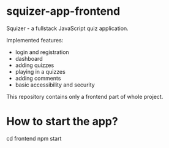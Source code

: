 # squizer-app-frontend

Squizer - a fullstack JavaScript quiz application.

Implemented features:
- login and registration
- dashboard
- adding quizzes
- playing in a quizzes
- adding comments
- basic accessibility and security

This repository contains only a frontend part of whole project.

# How to start the app?

cd frontend
npm start
